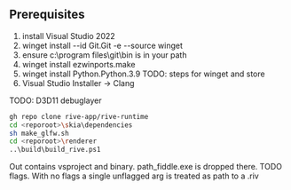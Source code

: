 ## Prerequisites
1. install Visual Studio 2022
2. winget install --id Git.Git -e --source winget
3. ensure c:\program files\git\bin is in your path
4. winget install ezwinports.make
5. winget install Python.Python.3.9 TODO: steps for winget and store
6. Visual Studio Installer -> Clang

TODO: D3D11 debuglayer

```bash
gh repo clone rive-app/rive-runtime
cd <reporoot>\skia\dependencies
sh make_glfw.sh
cd <reporoot>\renderer
..\build\build_rive.ps1
```

Out contains vsproject and binary.  path_fiddle.exe is dropped there.  TODO flags.  With no flags a single unflagged arg is treated as path to a .riv
